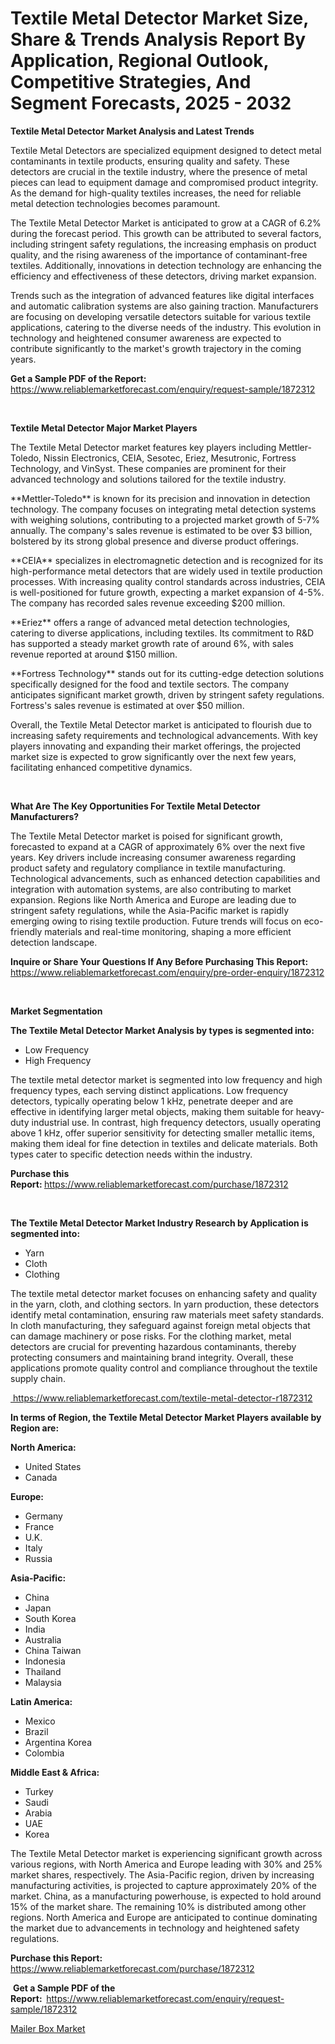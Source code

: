 <p><h1>Textile Metal Detector Market Size, Share & Trends Analysis Report By Application, Regional Outlook, Competitive Strategies, And Segment Forecasts, 2025 - 2032</h1></p><p><strong>Textile Metal Detector Market Analysis and Latest Trends</strong></p>
<p><p>Textile Metal Detectors are specialized equipment designed to detect metal contaminants in textile products, ensuring quality and safety. These detectors are crucial in the textile industry, where the presence of metal pieces can lead to equipment damage and compromised product integrity. As the demand for high-quality textiles increases, the need for reliable metal detection technologies becomes paramount.</p><p>The Textile Metal Detector Market is anticipated to grow at a CAGR of 6.2% during the forecast period. This growth can be attributed to several factors, including stringent safety regulations, the increasing emphasis on product quality, and the rising awareness of the importance of contaminant-free textiles. Additionally, innovations in detection technology are enhancing the efficiency and effectiveness of these detectors, driving market expansion.</p><p>Trends such as the integration of advanced features like digital interfaces and automatic calibration systems are also gaining traction. Manufacturers are focusing on developing versatile detectors suitable for various textile applications, catering to the diverse needs of the industry. This evolution in technology and heightened consumer awareness are expected to contribute significantly to the market's growth trajectory in the coming years.</p></p>
<p><strong>Get a Sample PDF of the Report:&nbsp;</strong> <a href="https://www.reliablemarketforecast.com/enquiry/request-sample/1872312?utm_campaign=2320&utm_medium=2&utm_source=Github&utm_content=ia&utm_term=11042025&utm_id=textile-metal-detector">https://www.reliablemarketforecast.com/enquiry/request-sample/1872312</a></p>
<p>&nbsp;</p>
<p><strong>Textile Metal Detector Major Market Players</strong></p>
<p><p>The Textile Metal Detector market features key players including Mettler-Toledo, Nissin Electronics, CEIA, Sesotec, Eriez, Mesutronic, Fortress Technology, and VinSyst. These companies are prominent for their advanced technology and solutions tailored for the textile industry.</p><p>**Mettler-Toledo** is known for its precision and innovation in detection technology. The company focuses on integrating metal detection systems with weighing solutions, contributing to a projected market growth of 5-7% annually. The company's sales revenue is estimated to be over $3 billion, bolstered by its strong global presence and diverse product offerings.</p><p>**CEIA** specializes in electromagnetic detection and is recognized for its high-performance metal detectors that are widely used in textile production processes. With increasing quality control standards across industries, CEIA is well-positioned for future growth, expecting a market expansion of 4-5%. The company has recorded sales revenue exceeding $200 million.</p><p>**Eriez** offers a range of advanced metal detection technologies, catering to diverse applications, including textiles. Its commitment to R&D has supported a steady market growth rate of around 6%, with sales revenue reported at around $150 million. </p><p>**Fortress Technology** stands out for its cutting-edge detection solutions specifically designed for the food and textile sectors. The company anticipates significant market growth, driven by stringent safety regulations. Fortress's sales revenue is estimated at over $50 million.</p><p>Overall, the Textile Metal Detector market is anticipated to flourish due to increasing safety requirements and technological advancements. With key players innovating and expanding their market offerings, the projected market size is expected to grow significantly over the next few years, facilitating enhanced competitive dynamics.</p></p>
<p>&nbsp;</p>
<p><strong>What Are The Key Opportunities For Textile Metal Detector Manufacturers?</strong></p>
<p><p>The Textile Metal Detector market is poised for significant growth, forecasted to expand at a CAGR of approximately 6% over the next five years. Key drivers include increasing consumer awareness regarding product safety and regulatory compliance in textile manufacturing. Technological advancements, such as enhanced detection capabilities and integration with automation systems, are also contributing to market expansion. Regions like North America and Europe are leading due to stringent safety regulations, while the Asia-Pacific market is rapidly emerging owing to rising textile production. Future trends will focus on eco-friendly materials and real-time monitoring, shaping a more efficient detection landscape.</p></p>
<p><strong>Inquire or Share Your Questions If Any Before Purchasing This Report:</strong> <a href="https://www.reliablemarketforecast.com/enquiry/pre-order-enquiry/1872312?utm_campaign=2320&utm_medium=2&utm_source=Github&utm_content=ia&utm_term=11042025&utm_id=textile-metal-detector">https://www.reliablemarketforecast.com/enquiry/pre-order-enquiry/1872312</a></p>
<p>&nbsp;</p>
<p><strong>Market Segmentation</strong></p>
<p><strong>The Textile Metal Detector Market Analysis by types is segmented into:</strong></p>
<p><ul><li>Low Frequency</li><li>High Frequency</li></ul></p>
<p><p>The textile metal detector market is segmented into low frequency and high frequency types, each serving distinct applications. Low frequency detectors, typically operating below 1 kHz, penetrate deeper and are effective in identifying larger metal objects, making them suitable for heavy-duty industrial use. In contrast, high frequency detectors, usually operating above 1 kHz, offer superior sensitivity for detecting smaller metallic items, making them ideal for fine detection in textiles and delicate materials. Both types cater to specific detection needs within the industry.</p></p>
<p><strong>Purchase this Report:&nbsp;</strong><a href="https://www.reliablemarketforecast.com/purchase/1872312?utm_campaign=2320&utm_medium=2&utm_source=Github&utm_content=ia&utm_term=11042025&utm_id=textile-metal-detector">https://www.reliablemarketforecast.com/purchase/1872312</a></p>
<p>&nbsp;</p>
<p><strong>The Textile Metal Detector Market Industry Research by Application is segmented into:</strong></p>
<p><ul><li>Yarn</li><li>Cloth</li><li>Clothing</li></ul></p>
<p><p>The textile metal detector market focuses on enhancing safety and quality in the yarn, cloth, and clothing sectors. In yarn production, these detectors identify metal contamination, ensuring raw materials meet safety standards. In cloth manufacturing, they safeguard against foreign metal objects that can damage machinery or pose risks. For the clothing market, metal detectors are crucial for preventing hazardous contaminants, thereby protecting consumers and maintaining brand integrity. Overall, these applications promote quality control and compliance throughout the textile supply chain.</p></p>
<p><a href="https://www.reliablemarketforecast.com/textile-metal-detector-r1872312?utm_campaign=2320&utm_medium=2&utm_source=Github&utm_content=ia&utm_term=11042025&utm_id=textile-metal-detector">&nbsp;https://www.reliablemarketforecast.com/textile-metal-detector-r1872312</a></p>
<p><strong>In terms of Region, the Textile Metal Detector Market Players available by Region are:</strong></p>
<p>
    <p> <strong> North America: </strong>
        <ul>
            <li>United States</li>
            <li>Canada</li>
        </ul>
        </p> 
    <p> <strong> Europe: </strong>
        <ul>
            <li>Germany</li>
            <li>France</li>
            <li>U.K.</li>
            <li>Italy</li>
            <li>Russia</li>
        </ul>
        </p> 
    <p> <strong> Asia-Pacific: </strong>
        <ul>
            <li>China</li>
            <li>Japan</li>
            <li>South Korea</li>
            <li>India</li>
            <li>Australia</li>
            <li>China Taiwan</li>
            <li>Indonesia</li>
            <li>Thailand</li>
            <li>Malaysia</li>
        </ul>
        </p> 
    <p> <strong> Latin America: </strong>
        <ul>
            <li>Mexico</li>
            <li>Brazil</li>
            <li>Argentina Korea</li>
            <li>Colombia</li>
        </ul>
        </p> 
    <p> <strong> Middle East & Africa: </strong>
        <ul>
            <li>Turkey</li>
            <li>Saudi</li>
            <li>Arabia</li>
            <li>UAE</li>
            <li>Korea</li>
        </ul>
    </p>
    </p>
<p><p>The Textile Metal Detector market is experiencing significant growth across various regions, with North America and Europe leading with 30% and 25% market shares, respectively. The Asia-Pacific region, driven by increasing manufacturing activities, is projected to capture approximately 20% of the market. China, as a manufacturing powerhouse, is expected to hold around 15% of the market share. The remaining 10% is distributed among other regions. North America and Europe are anticipated to continue dominating the market due to advancements in technology and heightened safety regulations.</p></p>
<p><strong>Purchase this Report: </strong><a href="https://www.reliablemarketforecast.com/purchase/1872312?utm_campaign=2320&utm_medium=2&utm_source=Github&utm_content=ia&utm_term=11042025&utm_id=textile-metal-detector">https://www.reliablemarketforecast.com/purchase/1872312</a></p>
<p>&nbsp;<strong>Get a Sample PDF of the Report:&nbsp;&nbsp;</strong><a href="https://www.reliablemarketforecast.com/enquiry/request-sample/1872312?utm_campaign=2320&utm_medium=2&utm_source=Github&utm_content=ia&utm_term=11042025&utm_id=textile-metal-detector">https://www.reliablemarketforecast.com/enquiry/request-sample/1872312</a></p>
<p><strong></strong></p>
<p><p><a href="https://github.com/amagloeaad54/Market-Research-Report-List-1/blob/main/mailer-box-market.md?utm_campaign=2320&utm_medium=2&utm_source=Github&utm_content=ia&utm_term=11042025&utm_id=textile-metal-detector">Mailer Box Market</a></p></p>